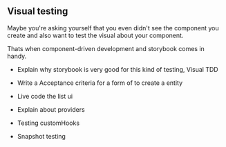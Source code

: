 ## Visual testing

Maybe you're asking yourself that you even didn't see the component you create and also want to test the visual about your component.

Thats when component-driven development and storybook comes in handy.

- Explain why storybook is very good for this kind of testing, Visual TDD
- Write a Acceptance criteria for a form of to create a entity
- Live code the list ui

- Explain about providers
- Testing customHooks
- Snapshot testing
